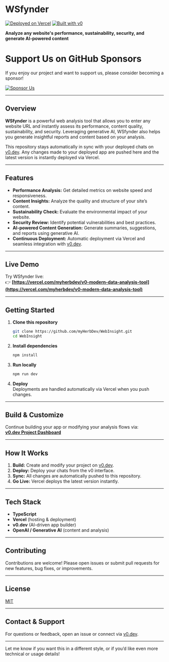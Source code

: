 # WSfynder

[![Deployed on Vercel](https://img.shields.io/badge/Deployed%20on-Vercel-black?style=for-the-badge&logo=vercel)](https://vercel.com/myherbdev/v0-modern-data-analysis-tool)
[![Built with v0](https://img.shields.io/badge/Built%20with-v0.dev-black?style=for-the-badge)](https://v0.dev/chat/projects/gaTwn19OSeK)

**Analyze any website's performance, sustainability, security, and generate AI-powered content**
# Support Us on GitHub Sponsors

If you enjoy our project and want to support us, please consider becoming a sponsor!

<a href="https://github.com/sponsors/myHerbDev" target="_blank">
  <img src="https://img.shields.io/badge/Sponsor%20Us-❤️-brightgreen" alt="Sponsor Us" />
</a>

---

## Overview

**WSfynder** is a powerful web analysis tool that allows you to enter any website URL and instantly assess its performance, content quality, sustainability, and security. Leveraging generative AI, WSfynder also helps you generate insightful reports and content based on your analysis.

This repository stays automatically in sync with your deployed chats on [v0.dev](https://v0.dev). Any changes made to your deployed app are pushed here and the latest version is instantly deployed via Vercel.

---

## Features

- **Performance Analysis:** Get detailed metrics on website speed and responsiveness.
- **Content Insights:** Analyze the quality and structure of your site’s content.
- **Sustainability Check:** Evaluate the environmental impact of your website.
- **Security Review:** Identify potential vulnerabilities and best practices.
- **AI-powered Content Generation:** Generate summaries, suggestions, and reports using generative AI.
- **Continuous Deployment:** Automatic deployment via Vercel and seamless integration with [v0.dev](https://v0.dev).

---

## Live Demo

Try WSfynder live:  
👉 **[https://vercel.com/myherbdev/v0-modern-data-analysis-tool](https://vercel.com/myherbdev/v0-modern-data-analysis-tool)**

---

## Getting Started

1. **Clone this repository**
   ```bash
   git clone https://github.com/myHerbDev/WebInsight.git
   cd WebInsight
   ```
2. **Install dependencies**
   ```bash
   npm install
   ```
3. **Run locally**
   ```bash
   npm run dev
   ```
4. **Deploy**  
   Deployments are handled automatically via Vercel when you push changes.

---

## Build & Customize

Continue building your app or modifying your analysis flows via:  
**[v0.dev Project Dashboard](https://v0.dev/chat/projects/gaTwn19OSeK)**

---

## How It Works

1. **Build:** Create and modify your project on [v0.dev](https://v0.dev).
2. **Deploy:** Deploy your chats from the v0 interface.
3. **Sync:** All changes are automatically pushed to this repository.
4. **Go Live:** Vercel deploys the latest version instantly.

---

## Tech Stack

- **TypeScript**
- **Vercel** (hosting & deployment)
- **v0.dev** (AI-driven app builder)
- **OpenAI / Generative AI** (content and analysis)

---

## Contributing

Contributions are welcome! Please open issues or submit pull requests for new features, bug fixes, or improvements.

---

## License

[MIT](LICENSE)

---

## Contact & Support

For questions or feedback, open an issue or connect via [v0.dev](https://v0.dev/chat/projects/gaTwn19OSeK).

---

Let me know if you want this in a different style, or if you’d like even more technical or usage details!
